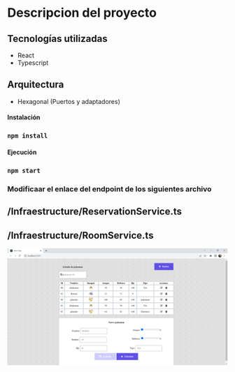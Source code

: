 # Descripcion del proyecto

## Tecnologías utilizadas
 - React
 - Typescript

## Arquitectura
 - Hexagonal (Puertos y adaptadores)
 


#### Instalación

### `npm install`


#### Ejecución

### `npm start`

### Modificaar el enlace del endpoint de los siguientes archivo
## /Infraestructure/ReservationService.ts
## /Infraestructure/RoomService.ts

![alt text](https://raw.githubusercontent.com/JosePatricio/reactAppHexagonal/main/screenshot.png)